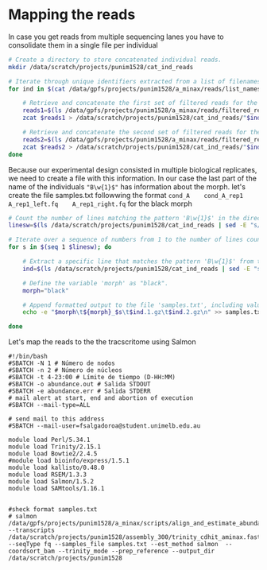 # Mapping the reads

In case you get reads from multiple sequencing lanes you have to consolidate them in a single file per individual

```bash
# Create a directory to store concatenated individual reads.
mkdir /data/scratch/projects/punim1528/cat_ind_reads

# Iterate through unique identifiers extracted from a list of filenames.
for ind in $(cat /data/gpfs/projects/punim1528/a_minax/reads/list_names.txt | grep -oE '^\w{2,3}\_\w{1}\_\w{2}' | sort | uniq); do 

    # Retrieve and concatenate the first set of filtered reads for the current identifier.
    reads1=$(ls /data/gpfs/projects/punim1528/a_minax/reads/filtered_reads/clean_ready_to_assemble/*1.gz | grep $ind)
    zcat $reads1 > /data/scratch/projects/punim1528/cat_ind_reads/"$ind".1.gz

    # Retrieve and concatenate the second set of filtered reads for the current identifier.
    reads2=$(ls /data/gpfs/projects/punim1528/a_minax/reads/filtered_reads/clean_ready_to_assemble/*2.gz | grep $ind)
    zcat $reads2 > /data/scratch/projects/punim1528/cat_ind_reads/"$ind".2.gz
done
```

Because our experimental design consisted in multiple biological replicates, we need to create a file with this information. In our case the last part of the name of the individuals `"B\w{1}$"` has information about the morph. let's create the file samples.txt followwing the format `cond_A    cond_A_rep1    A_rep1_left.fq    A_rep1_right.fq` for the black morph

```bash
# Count the number of lines matching the pattern 'B\w{1}$' in the directory listing.
linesw=$(ls /data/scratch/projects/punim1528/cat_ind_reads | sed -E "s/\.\w{1}.gz//g" | sort | uniq | grep -E "B\w{1}$" | wc -l)

# Iterate over a sequence of numbers from 1 to the number of lines counted.
for s in $(seq 1 $linesw); do 

    # Extract a specific line that matches the pattern 'B\w{1}$' from the directory listing.
    ind=$(ls /data/scratch/projects/punim1528/cat_ind_reads | sed -E "s/\.\w{1}.gz//g" | sort | uniq | grep -E "B\w{1}$" | awk -v s="$s" 'NR==s')

    # Define the variable 'morph' as "black".
    morph="black"

    # Append formatted output to the file 'samples.txt', including values of 'morph', 's', 'ind.1.gz', and 'ind.2.gz'.
    echo -e "$morph\t${morph}_$s\t$ind.1.gz\t$ind.2.gz\n" >> samples.txt;

done
```

Let's map the reads to the the tracscritome using Salmon

```
#!/bin/bash
#SBATCH -N 1 # Número de nodos
#SBATCH -n 2 # Número de núcleos
#SBATCH -t 4-23:00 # Límite de tiempo (D-HH:MM)       
#SBATCH -o abundance.out # Salida STDOUT
#SBATCH -e abundance.err # Salida STDERR
# mail alert at start, end and abortion of execution  
#SBATCH --mail-type=ALL

# send mail to this address
#SBATCH --mail-user=fsalgadoroa@student.unimelb.edu.au

module load Perl/5.34.1
module load Trinity/2.15.1
module load Bowtie2/2.4.5
#module load bioinfo/express/1.5.1
module load kallisto/0.48.0
module load RSEM/1.3.3
module load Salmon/1.5.2
module load SAMtools/1.16.1


#sheck format samples.txt
# salmon
/data/gpfs/projects/punim1528/a_minax/scripts/align_and_estimate_abundance.pl --transcripts /data/scratch/projects/punim1528/assembly_300/trinity_cdhit_aminax.fasta --seqType fq --samples_file samples.txt --est_method salmon  --coordsort_bam --trinity_mode --prep_reference --output_dir /data/scratch/projects/punim1528
```
